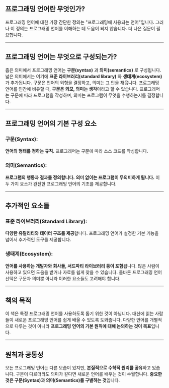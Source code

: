 ## 프로그래밍 언어란 무엇인가?
프로그래밍 언어에 대한 가장 간단한 정의는 "프로그래밍에 사용되는 언어"입니다. 그러나 이 정의는 프로그래밍 언어를 이해하는 데 도움이 되지 않습니다. 더 나은 질문이 필요합니다.

---
## 프로그래밍 언어는 무엇으로 구성되는가?
좁은 의미에서 프로그래밍 언어는 **구문(syntax)** 과 **의미(semantics)** 로 구성됩니다. 넓은 의미에서는 여기에 **표준 라이브러리(standard library)** 와 **생태계(ecosystem)** 가 추가됩니다. 구문은 언어의 외형을 결정하고, 의미는 그 안을 채웁니다. 프로그래밍 언어를 인간에 비유할 때, **구문은 외모, 의미는 생각**이라고 할 수 있습니다. 프로그래머는 구문에 따라 프로그램을 작성하며, 의미는 프로그램이 무엇을 수행하는지를 결정합니다.

---
## 프로그래밍 언어의 기본 구성 요소
### 구문(Syntax):
**언어의 형태를 정하는 규칙.**
프로그래머는 구문에 따라 소스 코드를 작성합니다.

### 의미(Semantics):
**프로그램의 행동과 결과를 정의합니다.**
**의미 없이는 프로그램이 무의미하게 됩니다.**
이 두 가지 요소가 완전한 프로그래밍 언어의 기초를 제공합니다.

---
## 추가적인 요소들
### 표준 라이브러리(Standard Library):
**다양한 유틸리티와 데이터 구조를 제공**합니다.
프로그래밍 언어가 설정한 기본 기능을 넘어서 추가적인 도구를 제공합니다.

### 생태계(Ecosystem):
**언어를 사용하는 개발자와 회사들, 서드파티 라이브러리 등이 포함**됩니다.
많은 사람이 사용하고 있으면 도움을 받거나 자료를 쉽게 찾을 수 있습니다.
올바른 프로그래밍 언어 선택은 구문과 의미뿐 아니라 이러한 요소들도 고려해야 합니다.

---
## 책의 목적
이 책은 특정 프로그래밍 언어를 사용하도록 돕기 위한 것이 아닙니다. 대신에 읽는 사람들이 새로운 프로그래밍 언어를 쉽게 배울 수 있도록 도와줍니다. 다양한 언어를 개별적으로 다루는 것이 아니라 **프로그래밍 언어의 기본 원칙에 대해 논의하는 것이 목표**입니다.

---
## 원칙과 공통성
모든 프로그래밍 언어는 다른 모습이 있지만, **본질적으로 수학적 원리를 공유**하고 있습니다. 구문이 다르더라도 의미가 같다면 새로운 언어를 배우는 것이 수월합니다. **중요한 것은 구문(Syntax)과 의미(Semantics)를 구별하는 것**입니다.